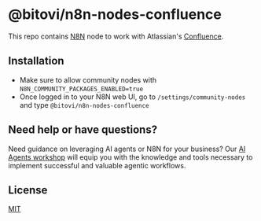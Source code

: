 # @bitovi/n8n-nodes-confluence

This repo contains [N8N](https://n8n.io/) node to work with Atlassian's [Confluence](https://www.atlassian.com/software/confluence).

## Installation

- Make sure to allow community nodes with `N8N_COMMUNITY_PACKAGES_ENABLED=true`
- Once logged in to your N8N web UI, go to `/settings/community-nodes` and type `@bitovi/n8n-nodes-confluence`

## Need help or have questions?

Need guidance on leveraging AI agents or N8N for your business? Our [AI Agents workshop](https://hubs.ly/Q02X-9Qq0) will equip you with the knowledge and tools necessary to implement successful and valuable agentic workflows.

## License

[MIT](./LICENSE.md)
